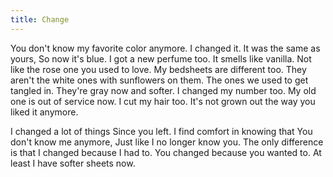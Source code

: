 ```yaml
---
title: Change
---
```


You don't know my favorite color anymore.
I changed it.
It was the same as yours,
So now it's blue.
I got a new perfume too.
It smells like vanilla.
Not like the rose one you used to love.
My bedsheets are different too.
They aren't the white ones with sunflowers on them.
The ones we used to get tangled in.
They're gray now and softer.
I changed my number too.
My old one is out of service now.
I cut my hair too.
It's not grown out the way you liked it anymore.

I changed a lot of things
Since you left.
I find comfort in knowing that
You don't know me anymore,
Just like I no longer know you.
The only difference is that
I changed because I had to.
You changed because you wanted to.
At least I have softer sheets now.
